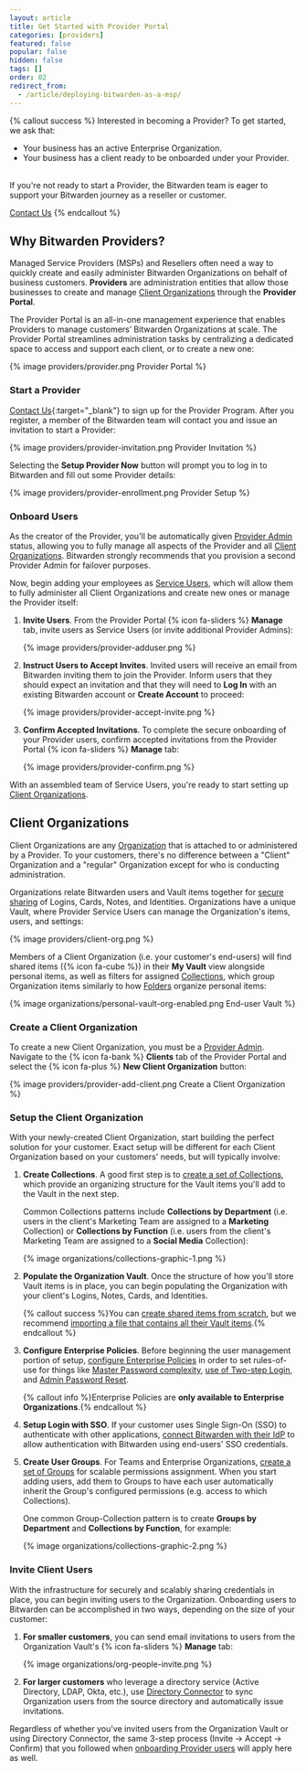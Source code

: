 ```yaml
---
layout: article
title: Get Started with Provider Portal
categories: [providers]
featured: false
popular: false
hidden: false
tags: []
order: 02
redirect_from:
  - /article/deploying-bitwarden-as-a-msp/
---
```


{% callout success %}
Interested in becoming a Provider? To get started, we ask that:

- Your business has an active Enterprise Organization.
- Your business has a client ready to be onboarded under your Provider.

<br>
If you're not ready to start a Provider, the Bitwarden team is eager to support your Bitwarden journey as a reseller or customer.

<a role="button" class="btn btn-primary" href="https://bitwarden.com/contact" target="blank">Contact Us</a>
{% endcallout %}

## Why Bitwarden Providers?

Managed Service Providers (MSPs) and Resellers often need a way to quickly create and easily administer Bitwarden Organizations on behalf of business customers. **Providers** are administration entities that allow those businesses to create and manage [Client Organizations](#client-organization) through the **Provider Portal**.

The Provider Portal is an all-in-one management experience that enables Providers to manage customers’ Bitwarden Organizations at scale. The Provider Portal streamlines administration tasks by centralizing a dedicated space to access and support each client, or to create a new one:

{% image providers/provider.png Provider Portal %}

### Start a Provider

[Contact Us](https://bitwarden.com/contact){:target="\_blank"} to sign up for the Provider Program. After you register, a member of the Bitwarden team will contact you and issue an invitation to start a Provider:

{% image providers/provider-invitation.png Provider Invitation %}

Selecting the **Setup Provider Now** button will prompt you to log in to Bitwarden and fill out some Provider details:

{% image providers/provider-enrollment.png Provider Setup %}

### Onboard Users

As the creator of the Provider, you'll be automatically given [Provider Admin]({{site.baseurl}}/provider-users/#provider-user-types) status, allowing you to fully manage all aspects of the Provider and all [Client Organizations](#client-organizations). Bitwarden strongly recommends that you provision a second Provider Admin for failover purposes.

Now, begin adding your employees as [Service Users]({{site.baseurl}}/article/provider-users/#provider-user-types), which will allow them to fully administer all Client Organizations and create new ones or manage the Provider itself:

1. **Invite Users**. From the Provider Portal {% icon fa-sliders %} **Manage** tab, invite users as Service Users (or invite additional Provider Admins):

   {% image providers/provider-adduser.png %}
2. **Instruct Users to Accept Invites**. Invited users will receive an email from Bitwarden inviting them to join the Provider. Inform users that they should expect an invitation and that they will need to **Log In** with an existing Bitwarden account or **Create Account** to proceed:

   {% image providers/provider-accept-invite.png %}
3. **Confirm Accepted Invitations**. To complete the secure onboarding of your Provider users, confirm accepted invitations from the Provider Portal {% icon fa-sliders %} **Manage** tab:

   {% image providers/provider-confirm.png %}

With an assembled team of Service Users, you're ready to start setting up [Client Organizations](#client-organizations).

## Client Organizations

Client Organizations are any [Organization]({{site.baseurl}}/article/about-organizations/) that is attached to or administered by a Provider. To your customers, there's no difference between a "Client" Organization and a "regular" Organization except for who is conducting administration.

Organizations relate Bitwarden users and Vault items together for [secure sharing]({{site.baseurl}}/article/sharing/) of Logins, Cards, Notes, and Identities. Organizations have a unique Vault, where Provider Service Users can manage the Organization's items, users, and settings:

{% image providers/client-org.png %}

Members of a Client Organization (i.e. your customer's end-users) will find shared items ({% icon fa-cube %}) in their **My Vault** view alongside personal items, as well as filters for assigned [Collections]({{site.baseurl}}/article/about-collections/), which group Organization items similarly to how [Folders]({{site.baseurl}}/article/folders/) organize personal items:

{% image organizations/personal-vault-org-enabled.png End-user Vault %}

### Create a Client Organization

To create a new Client Organization, you must be a [Provider Admin]({{site.baseurl}}/article/provider-users/#provider-user-types). Navigate to the {% icon fa-bank %} **Clients** tab of the Provider Portal and select the {% icon fa-plus %} **New Client Organization** button:

{% image providers/provider-add-client.png Create a Client Organization %}

### Setup the Client Organization

With your newly-created Client Organization, start building the perfect solution for your customer. Exact setup will be different for each Client Organization based on your customers' needs, but will typically involve:

1. **Create Collections**. A good first step is to [create a set of Collections]({{site.baseurl}}/article/about-collections/#create-a-collection), which provide an organizing structure for the Vault items you'll add to the Vault in the next step.

    Common Collections patterns include **Collections by Department** (i.e. users in the client's Marketing Team are assigned to a **Marketing** Collection) or **Collections by Function** (i.e. users from the client's Marketing Team are assigned to a **Social Media** Collection):

    {% image organizations/collections-graphic-1.png %}  
2. **Populate the Organization Vault**. Once the structure of how you'll store Vault items is in place, you can begin populating the Organization with your client's Logins, Notes, Cards, and Identities.

   {% callout success %}You can [create shared items from scratch]({{site.baseurl}}/article/sharing/#create-a-shared-item), but we recommend [importing a file that contains all their Vault items]({{site.baseurl}}/article/import-to-org/).{% endcallout %}
3. **Configure Enterprise Policies**. Before beginning the user management portion of setup, [configure Enterprise Policies]({{site.baseurl}}/article/policies/) in order to set rules-of-use for things like [Master Password complexity]({{site.baseurl}}/article/policies/#master-password), [use of Two-step Login]({{site.baseurl}}/article/policies/#two-step-login), and [Admin Password Reset]({{site.baseurl}}/article/admin-reset/).

   {% callout info %}Enterprise Policies are **only available to Enterprise Organizations**.{% endcallout %}
4. **Setup Login with SSO**. If your customer uses Single Sign-On (SSO) to authenticate with other applications, [connect Bitwarden with their IdP]({{site.baseurl}}/article/about-sso/) to allow authentication with Bitwarden using end-users' SSO credentials.
5. **Create User Groups**. For Teams and Enterprise Organizations, [create a set of Groups]({{site.baseurl}}/article/about-groups/#create-a-group) for scalable permissions assignment. When you start adding users, add them to Groups to have each user automatically inherit the Group's configured permissions (e.g. access to which Collections).

   One common Group-Collection pattern is to create **Groups by Department** and **Collections by Function**, for example:

   {% image organizations/collections-graphic-2.png %}

### Invite Client Users

With the infrastructure for securely and scalably sharing credentials in place, you can begin inviting users to the Organization. Onboarding users to Bitwarden can be accomplished in two ways, depending on the size of your customer:

1. **For smaller customers**, you can send email invitations to users from the Organization Vault's {% icon fa-sliders %} **Manage** tab:

   {% image organizations/org-people-invite.png %}

2. **For larger customers** who leverage a directory service (Active Directory, LDAP, Okta, etc.), use [Directory Connector]({{site.baseurl}}/article/directory-sync) to sync Organization users from the source directory and automatically issue invitations.

Regardless of whether you've invited users from the Organization Vault or using Directory Connector, the same 3-step process (Invite &rarr; Accept &rarr; Confirm) that you followed when [onboarding Provider users](#onboard-users) will apply here as well.
